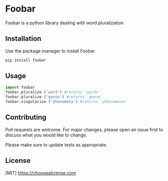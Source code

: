# Foobar
Foobar is a python library dealing with word pluralization
## Installation
Use the package manager to install Foobar
```bash
pip install foobar
```
## Usage
```Python
import foobar
foobar.pluralize ('word') #returns 'words'
foobar.pluralize ('goose') #returns 'geese'
foobar.singularize ('phenomena') #returns 'phenomenon'
```
## Contributing
Pull requests are welcome. For major changes, please open an issue first to discuss what you would like to change.

Please make sure to update tests as appropriate.

## License
[MIT] https://choosealicense.com
